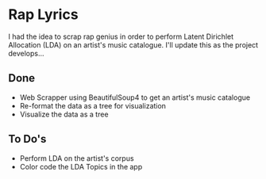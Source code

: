 Rap Lyrics
==========

I had the idea to scrap rap genius in order to perform Latent Dirichlet Allocation (LDA)
on an artist's music catalogue. I'll update this as the project develops...

Done
----
* Web Scrapper using BeautifulSoup4 to get an artist's music catalogue
* Re-format the data as a tree for visualization
* Visualize the data as a tree

To Do's
-------
* Perform LDA on the artist's corpus
* Color code the LDA Topics in the app
